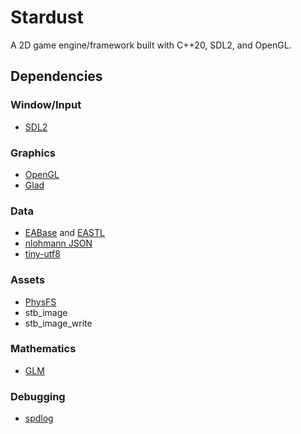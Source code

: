 # Stardust
A 2D game engine/framework built with C++20, SDL2, and OpenGL.

## Dependencies
### Window/Input
* [SDL2](https://www.libsdl.org/)

### Graphics
* [OpenGL](https://www.opengl.org/)
* [Glad](https://glad.dav1d.de/)

### Data
* [EABase](https://github.com/electronicarts/EABase) and [EASTL](https://github.com/electronicarts/EASTL)
* [nlohmann JSON](https://github.com/nlohmann/json)
* [tiny-utf8](https://github.com/DuffsDevice/tiny-utf8)

### Assets
* [PhysFS](https://icculus.org/physfs/)
* stb_image
* stb_image_write

### Mathematics
* [GLM](https://github.com/g-truc/glm)

### Debugging
* [spdlog](https://github.com/gabime/spdlog)